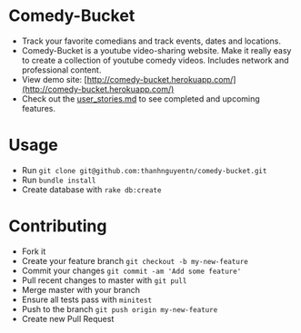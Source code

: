 Comedy-Bucket
=============
- Track your favorite comedians and track events, dates and locations.
-  Comedy-Bucket is a youtube video-sharing website. Make it really easy to create a collection of youtube comedy videos. Includes network and professional content.
- View demo site: [http://comedy-bucket.herokuapp.com/](http://comedy-bucket.herokuapp.com/)
- Check out the [user_stories.md](https://github.com/thanhnguyentn/comedy-bucket/blob/master/user_stories.md) to see completed and upcoming features.

Usage
======
- Run `git clone git@github.com:thanhnguyentn/comedy-bucket.git`
- Run `bundle install`
- Create database with `rake db:create`

Contributing
=============
- Fork it
- Create your feature branch `git checkout -b my-new-feature`
- Commit your changes `git commit -am 'Add some feature'`
- Pull recent changes to master with `git pull`
- Merge master with your branch
- Ensure all tests pass with `minitest`
- Push to the branch `git push origin my-new-feature`
- Create new Pull Request
